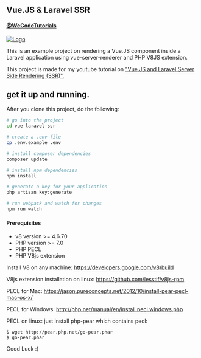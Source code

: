 ## Vue.JS & Laravel SSR

#### [@WeCodeTutorials](https://twitter.com/WeCodeTutorials)
[![Logo](https://cdn.pbrd.co/images/HdwCut8.png)](https://www.youtube.com/channel/UCj9VatwdukZjNOnIKcpWcsA)

This is an example project on rendering a Vue.JS component inside a Laravel application using vue-server-renderer and PHP V8JS extension.

This project is made for my youtube tutorial on ["Vue.JS and Laravel Server Side Rendering (SSR)".](https://www.youtube.com/watch?v=cTwQtmFjYkw&list=PLJpBh2VJhy5x0RtRn-qREgP_pdvcFYpPf)

## get it up and running.

After you clone this project, do the following:

```bash
# go into the project
cd vue-laravel-ssr

# create a .env file
cp .env.example .env

# install composer dependencies
composer update

# install npm dependencies
npm install

# generate a key for your application
php artisan key:generate

# run webpack and watch for changes
npm run watch
```

#### Prerequisites
- v8 version >= 4.6.70
- PHP version >= 7.0
- PHP PECL
- PHP V8js extension

Install V8 on any machine: https://developers.google.com/v8/build

V8js extension installation on linux: https://github.com/lesstif/v8js-rpm

PECL for Mac: https://jason.pureconcepts.net/2012/10/install-pear-pecl-mac-os-x/

PECL for Windows: http://php.net/manual/en/install.pecl.windows.php

PECL on linux: just install php-pear which contains pecl:
```
$ wget http://pear.php.net/go-pear.phar
$ go-pear.phar
```


Good Luck :)
